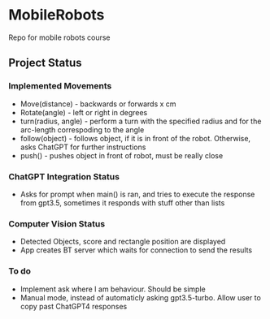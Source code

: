 # MobileRobots
Repo for mobile robots course


## Project Status

### Implemented Movements
- Move(distance) - backwards or forwards x cm
- Rotate(angle) - left or right in degrees
- turn(radius, angle) - perform a turn with the specified radius and for the arc-length correspoding to the angle
- follow(object) - follows object, if it is in front of the robot. Otherwise, asks ChatGPT for further instructions
- push() - pushes object in front of robot, must be really close

### ChatGPT Integration Status
- Asks for prompt when main() is ran, and tries to execute the response from gpt3.5, sometimes it responds with stuff other than lists

### Computer Vision Status
- Detected Objects, score and rectangle position are displayed
- App creates BT server which waits for connection to send the results

### To do
- Implement ask where I am behaviour. Should be simple
- Manual mode, instead of automaticly asking gpt3.5-turbo. Allow user to copy past ChatGPT4 responses

